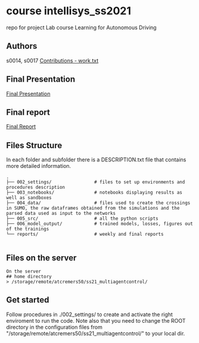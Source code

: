 # course intellisys_ss2021
repo for project Lab course  Learning for Autonomous Driving 

## Authors
s0014, s0017
[Contributions - work.txt](https://gitlab.vision.in.tum.de/khamuham/ss21_multiagentcontrol/-/blob/master/work.txt)

## Final Presentation
[Final Presentation](https://gitlab.vision.in.tum.de/khamuham/ss21_multiagentcontrol/-/blob/master/Final_Presentation_090821.pptx)

## Final report
[Final Report](https://gitlab.vision.in.tum.de/khamuham/ss21_multiagentcontrol/-/blob/master/reports/FINAL_REPORT.pdf)

## Files Structure
In each folder and subfolder there is a DESCRIPTION.txt file that contains more detailed information.
```
.
├── 002_settings/                # files to set up environments and procedures description
├── 003_notebooks/               # notebooks displaying results as well as sandboxes
├── 004_data/                    # files used to create the crossings in SUMO, the raw dataframes obtained from the simulations and the parsed data used as input to the networks
├── 005_src/                     # all the python scripts
├── 006_model_output/            # trained models, losses, figures out of the trainings
└── reports/                     # weekly and final reports
    
```

## Files on the server
```
On the server
## home directory
> /storage/remote/atcremers50/ss21_multiagentcontrol/

```

## Get started
Follow procedures in ./002_settings/ to create and activate the right enviroment to run the code.
Note also that you need to change the ROOT directory in the configuration files from "/storage/remote/atcremers50/ss21_multiagentcontrol/" to your local dir. 



